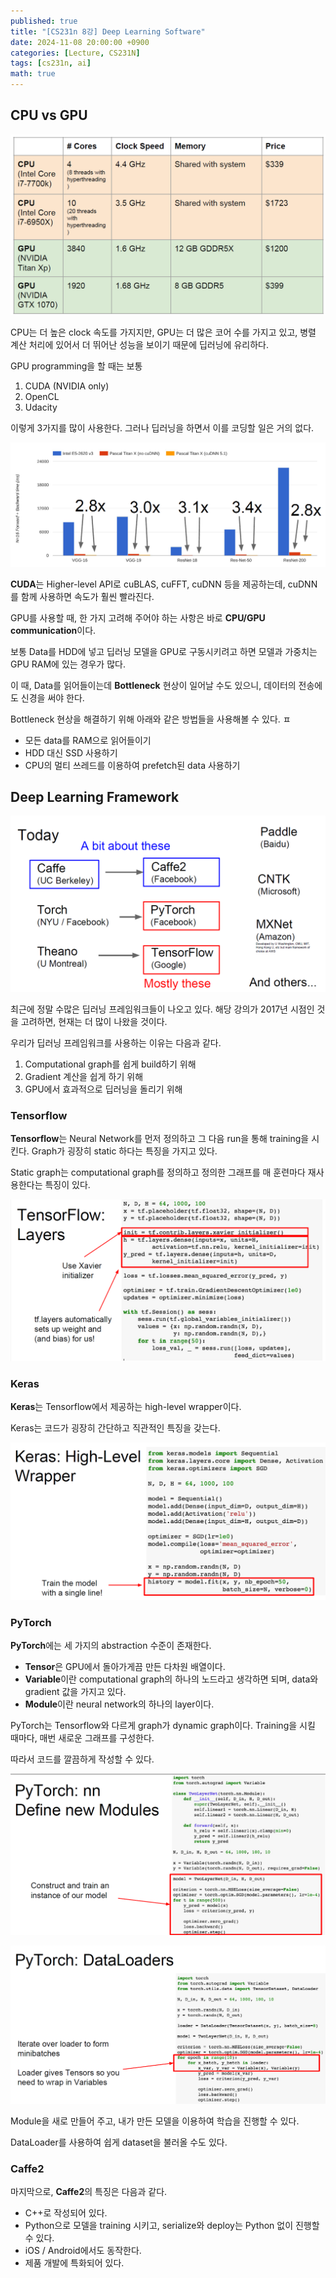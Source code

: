 ```yaml
---
published: true
title: "[CS231n 8강] Deep Learning Software"
date: 2024-11-08 20:00:00 +0900
categories: [Lecture, CS231N]
tags: [cs231n, ai]
math: true
---
```

## CPU vs GPU

![1.png](/assets/img/cs231n-lecture-8/1.png)

CPU는 더 높은 clock 속도를 가지지만, GPU는 더 많은 코어 수를 가지고 있고, 병렬 계산 처리에 있어서 더 뛰어난 성능을 보이기 때문에 딥러닝에 유리하다.

GPU programming을 할 때는 보통

1. CUDA (NVIDIA only)
2. OpenCL
3. Udacity

이렇게 3가지를 많이 사용한다. 그러나 딥러닝을 하면서 이를 코딩할 일은 거의 없다.

![2.png](/assets/img/cs231n-lecture-8/2.png)

**CUDA**는 Higher-level API로 cuBLAS, cuFFT, cuDNN 등을 제공하는데, cuDNN를 함께 사용하면 속도가 훨씬 빨라진다.

GPU를 사용할 때, 한 가지 고려해 주어야 하는 사항은 바로 **CPU/GPU communication**이다.

보통 Data를 HDD에 넣고 딥러닝 모델을 GPU로 구동시키려고 하면 모델과 가중치는 GPU RAM에 있는 경우가 많다.

이 때, Data를 읽어들이는데 **Bottleneck** 현상이 일어날 수도 있으니, 데이터의 전송에도 신경을 써야 한다.

Bottleneck 현상을 해결하기 위해 아래와 같은 방법들을 사용해볼 수 있다.
ㅍ
- 모든 data를 RAM으로 읽어들이기
- HDD 대신 SSD 사용하기
- CPU의 멀티 쓰레드를 이용하여 prefetch된 data 사용하기

## Deep Learning Framework

![3.png](/assets/img/cs231n-lecture-8/3.png)

최근에 정말 수많은 딥러닝 프레임워크들이 나오고 있다. 해당 강의가 2017년 시점인 것을 고려하면, 현재는 더 많이 나왔을 것이다.

우리가 딥러닝 프레임워크를 사용하는 이유는 다음과 같다.

1. Computational graph를 쉽게 build하기 위해
2. Gradient 계산을 쉽게 하기 위해
3. GPU에서 효과적으로 딥러닝을 돌리기 위해

### Tensorflow

**Tensorflow**는 Neural Network를 먼저 정의하고 그 다음 run을 통해 training을 시킨다. Graph가 굉장히 static 하다는 특징을 가지고 있다.

Static graph는 computational graph를 정의하고 정의한 그래프를 매 훈련마다 재사용한다는 특징이 있다.

![4.png](/assets/img/cs231n-lecture-8/4.png)

### Keras

**Keras**는 Tensorflow에서 제공하는 high-level wrapper이다.

Keras는 코드가 굉장히 간단하고 직관적인 특징을 갖는다.

![5.png](/assets/img/cs231n-lecture-8/5.png)

### PyTorch

**PyTorch**에는 세 가지의 abstraction 수준이 존재한다.

- **Tensor**은 GPU에서 돌아가게끔 만든 다차원 배열이다.
- **Variable**이란 computational graph의 하나의 노드라고 생각하면 되며, data와 gradient 값을 가지고 있다.
- **Module**이란 neural network의 하나의 layer이다.

PyTorch는 Tensorflow와 다르게 graph가 dynamic graph이다. Training을 시킬 때마다, 매번 새로운 그래프를 구성한다.

따라서 코드를 깔끔하게 작성할 수 있다.

![6.png](/assets/img/cs231n-lecture-8/6.png)

![7.png](/assets/img/cs231n-lecture-8/7.png)

Module을 새로 만들어 주고, 내가 만든 모델을 이용하여 학습을 진행할 수 있다.

DataLoader를 사용하여 쉽게 dataset을 불러올 수도 있다.

### Caffe2

마지막으로, **Caffe2**의 특징은 다음과 같다.

- C++로 작성되어 있다.
- Python으로 모델을 training 시키고, serialize와 deploy는 Python 없이 진행할 수 있다.
- iOS / Android에서도 동작한다.
- 제품 개발에 특화되어 있다.